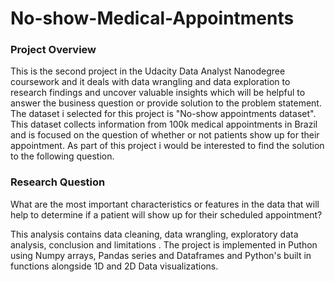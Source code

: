 # No-show-Medical-Appointments

### Project Overview
This is the second project in the Udacity Data Analyst Nanodegree coursework and it deals with data wrangling and data exploration to research findings and uncover valuable insights which will be helpful to answer the business question or provide solution to the problem statement. The dataset i selected for this project is "No-show appointments dataset". This dataset collects information from 100k medical appointments in Brazil and is focused on the question of whether or not patients show up for their appointment. As part of this project i would be interested to find the solution to the following question.

### Research Question
What are the most important characteristics or features in the data that will help to determine if a patient will show up for their scheduled appointment?

This analysis contains data cleaning, data wrangling, exploratory data analysis, conclusion and limitations . The project is implemented in Puthon using Numpy arrays, Pandas series and Dataframes and Python's built in functions alongside 1D and 2D Data visualizations.
